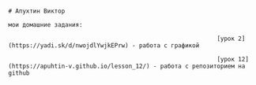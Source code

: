 

                                                                                   # Апухтин Виктор
                                                                                  мои домашние задания:

                                                               [урок 2](https://yadi.sk/d/nwojdlYwjkEPrw) - работа с графикой

                                                               [урок 12](https://apuhtin-v.github.io/lesson_12/) - работа с репозиторием на github 

